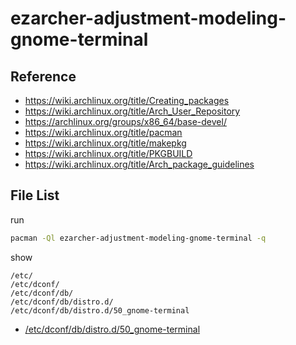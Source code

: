 
# ezarcher-adjustment-modeling-gnome-terminal


## Reference

* https://wiki.archlinux.org/title/Creating_packages
* https://wiki.archlinux.org/title/Arch_User_Repository
* https://archlinux.org/groups/x86_64/base-devel/
* https://wiki.archlinux.org/title/pacman
* https://wiki.archlinux.org/title/makepkg
* https://wiki.archlinux.org/title/PKGBUILD
* https://wiki.archlinux.org/title/Arch_package_guidelines


## File List

run

``` sh
pacman -Ql ezarcher-adjustment-modeling-gnome-terminal -q
```

show

```
/etc/
/etc/dconf/
/etc/dconf/db/
/etc/dconf/db/distro.d/
/etc/dconf/db/distro.d/50_gnome-terminal
```

* [/etc/dconf/db/distro.d/50_gnome-terminal](asset/overlay/etc/dconf/db/distro.d/50_gnome-terminal)
